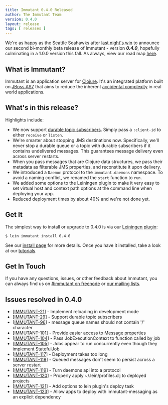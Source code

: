 ```yaml
---
title: Immutant 0.4.0 Released
author: The Immutant Team
version: 0.4.0
layout: release
tags: [ releases ]
---
```


We're as happy as the Seattle Seahawks after
[last night's win](http://www.huffingtonpost.com/2012/09/25/seattle-seahawks-golden-tate-td-packers_n_1911960.html)
to announce our second bi-monthly beta release of Immutant - version
**_0.4.0_**, hopefully culminating in a 1.0.0 version this fall. As
always, view our road map
[here](https://issues.jboss.org/browse/IMMUTANT).

## What is Immutant?

Immutant is an application server for [Clojure](http://clojure.org).
It's an integrated platform built on
[JBoss AS7](http://www.jboss.org/as7) that aims to reduce the inherent
[accidental complexity](http://en.wikipedia.org/wiki/Accidental_complexity)
in real world applications.

## What's in this release?

Highlights include:

* We now support
  [durable topic subscribers](http://www.eaipatterns.com/DurableSubscription.html).
  Simply pass a `:client-id` to either `receive` or `listen`.
* We're smarter about stopping JMS destinations now. Specifically,
  we'll never stop a durable queue or a topic with durable subscribers
  if it contains undelivered messages. This guarantees message
  delivery even across server restarts.
* When you pass messages that are Clojure data structures, we pass
  their metadata as filterable JMS properties, and reconstitute it
  upon delivery.
* We introduced a `Daemon` protocol to the `immutant.daemons`
  namespace. To avoid a naming conflict, we renamed the `start`
  function to `run`.
* We added some options to the Leiningen plugin to make it very easy
  to set virtual host and context path options at the command line
  when deploying your app.
* Reduced deployment times by about 40% and we're not done yet.

## Get It

The simplest way to install or upgrade to 0.4.0 is via our
[Leiningen plugin](https://clojars.org/lein-immutant):

    $ lein immutant install 0.4.0

See our [install page](/install/) for more details. Once you have it
installed, take a look at our [tutorials](/tutorials/).

## Get In Touch

If you have any questions, issues, or other feedback about Immutant,
you can always find us on [#immutant on freenode](/community/) or
[our mailing lists](/community/mailing_lists).

## Issues resolved in 0.4.0

<ul>
                
<li>[<a href='https://issues.jboss.org/browse/IMMUTANT-21'>IMMUTANT-21</a>] -         Implement reloading in development mode
</li>
<li>[<a href='https://issues.jboss.org/browse/IMMUTANT-29'>IMMUTANT-29</a>] -         Support durable topic subscribers
</li>
<li>[<a href='https://issues.jboss.org/browse/IMMUTANT-96'>IMMUTANT-96</a>] -         message queue names should not contain &#39;/&#39; character
</li>
<li>[<a href='https://issues.jboss.org/browse/IMMUTANT-101'>IMMUTANT-101</a>] -         Provide easier access to Message properties
</li>
<li>[<a href='https://issues.jboss.org/browse/IMMUTANT-104'>IMMUTANT-104</a>] -         Pass JobExecutionContext to function called by job
</li>
<li>[<a href='https://issues.jboss.org/browse/IMMUTANT-105'>IMMUTANT-105</a>] -         Jobs appear to run concurrently even though they implement StatefulJob
</li>
<li>[<a href='https://issues.jboss.org/browse/IMMUTANT-117'>IMMUTANT-117</a>] -         Deployment takes too long
</li>
<li>[<a href='https://issues.jboss.org/browse/IMMUTANT-118'>IMMUTANT-118</a>] -         Queued messages don&#39;t seem to persist across a server restart
</li>
<li>[<a href='https://issues.jboss.org/browse/IMMUTANT-119'>IMMUTANT-119</a>] -         Turn daemons api into a protocol
</li>
<li>[<a href='https://issues.jboss.org/browse/IMMUTANT-120'>IMMUTANT-120</a>] -         Properly apply ~/.lein/profiles.clj to deployed projects
</li>
<li>[<a href='https://issues.jboss.org/browse/IMMUTANT-121'>IMMUTANT-121</a>] -         Add options to lein plugin&#39;s deploy task
</li>
<li>[<a href='https://issues.jboss.org/browse/IMMUTANT-123'>IMMUTANT-123</a>] -         Allow apps to deploy with immutant-messaging as an explicit dependency
</li>

</ul>
